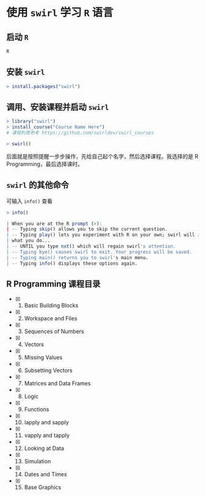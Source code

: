 # 使用 `swirl` 学习 `R` 语言
## 启动 `R`
~~~r
R
~~~
## 安装 `swirl`
~~~r
> install.packages("swirl")
~~~
## 调用、安装课程并启动 `swirl`
~~~r
> library("swirl")
> install_course("Course Name Here")
# 课程列表参考 https://github.com/swirldev/swirl_courses

> swirl()
~~~
后面就是按照提醒一步步操作，先给自己起个名字，然后选择课程。我选择的是 R Programming，最后选择课时。
## `swirl` 的其他命令
可输入 `info()` 查看
~~~r
> info()

| When you are at the R prompt (>):
| -- Typing skip() allows you to skip the current question.
| -- Typing play() lets you experiment with R on your own; swirl will ignore
| what you do...
| -- UNTIL you type nxt() which will regain swirl's attention.
| -- Typing bye() causes swirl to exit. Your progress will be saved.
| -- Typing main() returns you to swirl's main menu.
| -- Typing info() displays these options again.
~~~

## R Programming 课程目录
- [x] 1. Basic Building Blocks
- [x] 2. Workspace and Files
- [x] 3. Sequences of Numbers
- [x] 4. Vectors
- [x] 5. Missing Values
- [x] 6. Subsetting Vectors
- [x] 7. Matrices and Data Frames
- [x] 8. Logic
- [x] 9. Functions
- [x] 10. lapply and sapply
- [x] 11. vapply and tapply 
- [x] 12. Looking at Data
- [x] 13. Simulation
- [x] 14. Dates and Times
- [x] 15. Base Graphics